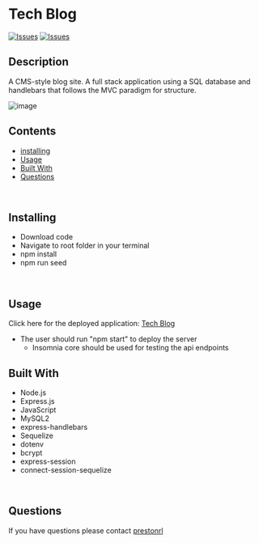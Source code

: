 # Tech Blog

[![Issues](https://img.shields.io/github/issues/prestonrl/tech-blog)](https://github.com/prestonrl/tech-blog/issues) [![Issues](https://img.shields.io/github/contributors/prestonrl/tech-blog)](https://github.com/prestonrl/tech-blog/graphs/contributors) 
## Description


A CMS-style blog site. A full stack application using a SQL database and handlebars that follows the MVC paradigm for structure.

![image](https://user-images.githubusercontent.com/70044796/108666421-4a920f00-7494-11eb-981b-394a2405c29e.png)

## Contents
* [installing](#Installing)
* [Usage](#Usage)
* [Built With](#Built-With)
* [Questions](#Questions)

<br />

## Installing
* Download code
* Navigate to root folder in your terminal
* npm install 
* npm run seed

<br />

## Usage
Click here for the deployed application: [Tech Blog](https://drive.google.com/file/d/1jyqeHIDKZZZsbdQYmQJgTeOcPlovAeWo/view)
- The user should run "npm start" to deploy the server
  - Insomnia core should be used for testing the api endpoints

## Built With
* Node.js
* Express.js
* JavaScript
* MySQL2
* express-handlebars
* Sequelize
* dotenv
* bcrypt
* express-session
* connect-session-sequelize

<br />

## Questions
If you have questions please contact [prestonrl](tubasthebest@gmail.com)